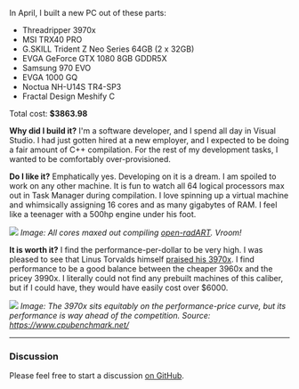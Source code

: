 In April, I built a new PC out of these parts:

- Threadripper 3970x
- MSI TRX40 PRO
- G.SKILL Trident Z Neo Series 64GB (2 x 32GB)
- EVGA GeForce GTX 1080 8GB GDDR5X
- Samsung 970 EVO
- EVGA 1000 GQ
- Noctua NH-U14S TR4-SP3
- Fractal Design Meshify C

Total cost: **$3863.98**

**Why did I build it?** I'm a software developer, and I spend all day in Visual Studio. I had just gotten hired at a new employer, and I expected to be doing a fair amount of C++ compilation. For the rest of my development tasks, I wanted to be comfortably over-provisioned. 

**Do I like it?** Emphatically yes. Developing on it is a dream. I am spoiled to work on any other machine. It is fun to watch all 64 logical processors max out in Task Manager during compilation. I love spinning up a virtual machine and whimsically assigning 16 cores and as many gigabytes of RAM. I feel like a teenager with a 500hp engine under his foot.

![](https://drive.google.com/uc?export=view&id=1NUEqO5TG63nc1w3gjQOcWOb-4WBu8GsM)
*Image: All cores maxed out compiling [open-radART](https://www.researchgate.net/publication/259903810_The_open-radART_ion_ORAion_Software_Suite). Vroom!*

**It is worth it?** I find the performance-per-dollar to be very high. I was pleased to see that Linus Torvalds himself [praised his 3970x](http://lkml.iu.edu/hypermail/linux/kernel/2005.3/00406.html). I find performance to be a good balance between the cheaper 3960x and the pricey 3990x. I literally could not find any prebuilt machines of this caliber, but if I could have, they would have easily cost over $6000.

![](https://drive.google.com/uc?export=view&id=1GQNreuaFoaGbw6WqV8pW4T3tlnDIxb38)
*Image: The 3970x sits equitably on the performance-price curve, but its performance is way ahead of the competition. Source: https://www.cpubenchmark.net/*

***
### Discussion
Please feel free to start a discussion [on GitHub](https://github.com/slater1/blog/issues).
